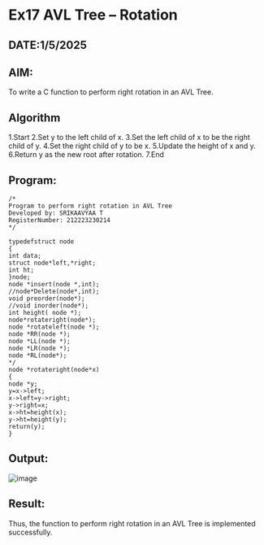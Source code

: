 # Ex17 AVL Tree – Rotation
## DATE:1/5/2025
## AIM:
To write a C function to perform right rotation in an AVL Tree.

## Algorithm
1.Start 
2.Set y to the left child of x. 
3.Set the left child of x to be the right child of y. 
4.Set the right child of y to be x. 
5.Update the height of x and y. 
6.Return y as the new root after rotation. 
7.End


## Program:
```
/*
Program to perform right rotation in AVL Tree
Developed by: SRIKAAVYAA T
RegisterNumber: 212223230214
*/

typedefstruct node
{
int data;
struct node*left,*right;
int ht;
}node;
node *insert(node *,int);
//node*Delete(node*,int);
void preorder(node*);
//void inorder(node*);
int height( node *);
node*rotateright(node*);
node *rotateleft(node *);
node *RR(node *);
node *LL(node *);
node *LR(node *);
node *RL(node*);
*/
node *rotateright(node*x)
{
node *y;
y=x->left;
x->left=y->right;
y->right=x;
x->ht=height(x);
y->ht=height(y);
return(y);
}

```

## Output:

![image](https://github.com/user-attachments/assets/b1f7fa05-f8f1-45b4-a0c7-8755f1147321)


## Result:
Thus, the function to perform right rotation in an AVL Tree is implemented successfully.
